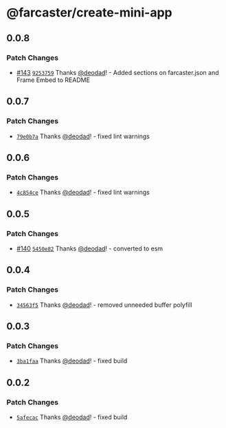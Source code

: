 # @farcaster/create-mini-app

## 0.0.8

### Patch Changes

- [#143](https://github.com/farcasterxyz/frames/pull/143) [`9253759`](https://github.com/farcasterxyz/frames/commit/925375929d1ee9f7ab7b70df95222624f0fded9a) Thanks [@deodad](https://github.com/deodad)! - Added sections on farcaster.json and Frame Embed to README

## 0.0.7

### Patch Changes

- [`79e0b7a`](https://github.com/farcasterxyz/frames/commit/79e0b7aed34a9623aaace90677eafda8e4e1f09c) Thanks [@deodad](https://github.com/deodad)! - fixed lint warnings

## 0.0.6

### Patch Changes

- [`4c854ce`](https://github.com/farcasterxyz/frames/commit/4c854ce141f1448194f7d880aecb009e2a64f677) Thanks [@deodad](https://github.com/deodad)! - fixed lint warnings

## 0.0.5

### Patch Changes

- [#140](https://github.com/farcasterxyz/frames/pull/140) [`5450e82`](https://github.com/farcasterxyz/frames/commit/5450e8238e1a257938fb197754535692cda54ca9) Thanks [@deodad](https://github.com/deodad)! - converted to esm

## 0.0.4

### Patch Changes

- [`34563f5`](https://github.com/farcasterxyz/frames/commit/34563f5944b063912b65ff5fe424149ef9341809) Thanks [@deodad](https://github.com/deodad)! - removed unneeded buffer polyfill

## 0.0.3

### Patch Changes

- [`3ba1faa`](https://github.com/farcasterxyz/frames/commit/3ba1faa8fec42959705c7caecfb881087bb864a0) Thanks [@deodad](https://github.com/deodad)! - fixed build

## 0.0.2

### Patch Changes

- [`5afecac`](https://github.com/farcasterxyz/frames/commit/5afecac76d94f86246077c7b90c1071ba1710578) Thanks [@deodad](https://github.com/deodad)! - fixed build
